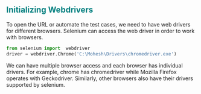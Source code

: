 
## <span style="color:teal;">**Initializing Webdrivers**   
To open the URL or automate the test cases, we need to have web drivers for different browsers. Selenium can access the web driver in order to work with browsers.  


```Python
from selenium import  webdriver
driver = webdriver.Chrome('C:\Mohesh\Drivers\chromedriver.exe')
```

We can have multiple browser access and each browser has individual drivers. For example, chrome has chromedriver while Mozilla Firefox operates with Geckodriver. Similarly, other browsers also have their drivers supported by selenium.  
